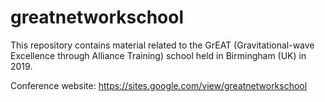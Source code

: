 # greatnetworkschool
This repository contains material related to the GrEAT (Gravitational-wave Excellence through Alliance Training) school held in Birmingham (UK) in 2019.

Conference website: https://sites.google.com/view/greatnetworkschool
